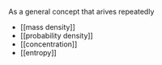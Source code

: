 As a general concept that arives repeatedly

- [[mass density]]
- [[probability density]]
- [[concentration]]
- [[entropy]]